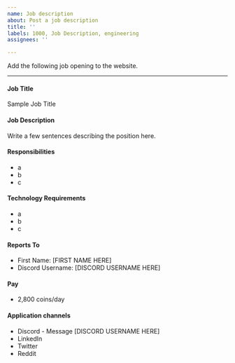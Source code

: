 ```yaml
---
name: Job description
about: Post a job description
title: ''
labels: 1000, Job Description, engineering
assignees: ''

---
```


Add the following job opening to the website.

***

#### Job Title
Sample Job Title

#### Job Description
Write a few sentences describing the position here.

#### Responsibilities
- a
- b
- c

#### Technology Requirements
- a
- b
- c

#### Reports To
- First Name: [FIRST NAME HERE]
- Discord Username: [DISCORD USERNAME HERE]

#### Pay
- 2,800 coins/day

#### Application channels
- Discord - Message [DISCORD USERNAME HERE]
- LinkedIn
- Twitter
- Reddit
